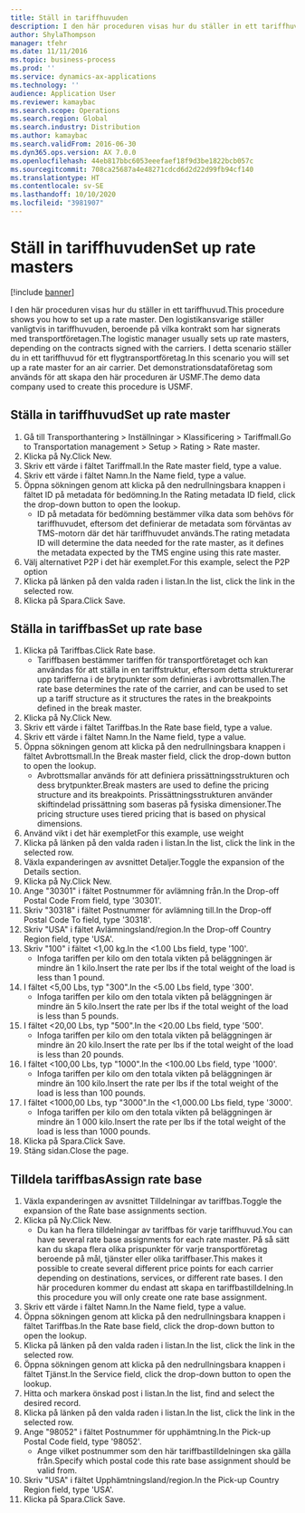 ```yaml
---
title: Ställ in tariffhuvuden
description: I den här proceduren visas hur du ställer in ett tariffhuvud.
author: ShylaThompson
manager: tfehr
ms.date: 11/11/2016
ms.topic: business-process
ms.prod: ''
ms.service: dynamics-ax-applications
ms.technology: ''
audience: Application User
ms.reviewer: kamaybac
ms.search.scope: Operations
ms.search.region: Global
ms.search.industry: Distribution
ms.author: kamaybac
ms.search.validFrom: 2016-06-30
ms.dyn365.ops.version: AX 7.0.0
ms.openlocfilehash: 44eb817bbc6053eeefaef18f9d3be1822bcb057c
ms.sourcegitcommit: 708ca25687a4e48271cdcd6d2d22d99fb94cf140
ms.translationtype: HT
ms.contentlocale: sv-SE
ms.lasthandoff: 10/10/2020
ms.locfileid: "3981907"
---
```

# <a name="set-up-rate-masters"></a><span data-ttu-id="fc2ee-103">Ställ in tariffhuvuden</span><span class="sxs-lookup"><span data-stu-id="fc2ee-103">Set up rate masters</span></span>

[!include [banner](../../includes/banner.md)]

<span data-ttu-id="fc2ee-104">I den här proceduren visas hur du ställer in ett tariffhuvud.</span><span class="sxs-lookup"><span data-stu-id="fc2ee-104">This procedure shows you how to set up a rate master.</span></span> <span data-ttu-id="fc2ee-105">Den logistikansvarige ställer vanligtvis in tariffhuvuden, beroende på vilka kontrakt som har signerats med transportföretagen.</span><span class="sxs-lookup"><span data-stu-id="fc2ee-105">The logistic manager usually sets up rate masters, depending on the contracts signed with the carriers.</span></span> <span data-ttu-id="fc2ee-106">I detta scenario ställer du in ett tariffhuvud för ett flygtransportföretag.</span><span class="sxs-lookup"><span data-stu-id="fc2ee-106">In this scenario you will set up a rate master for an air carrier.</span></span> <span data-ttu-id="fc2ee-107">Det demonstrationsdataföretag som används för att skapa den här proceduren är USMF.</span><span class="sxs-lookup"><span data-stu-id="fc2ee-107">The demo data company used to create this procedure is USMF.</span></span>


## <a name="set-up-rate-master"></a><span data-ttu-id="fc2ee-108">Ställa in tariffhuvud</span><span class="sxs-lookup"><span data-stu-id="fc2ee-108">Set up rate master</span></span>
1. <span data-ttu-id="fc2ee-109">Gå till Transporthantering > Inställningar > Klassificering > Tariffmall.</span><span class="sxs-lookup"><span data-stu-id="fc2ee-109">Go to Transportation management > Setup > Rating > Rate master.</span></span>
2. <span data-ttu-id="fc2ee-110">Klicka på Ny.</span><span class="sxs-lookup"><span data-stu-id="fc2ee-110">Click New.</span></span>
3. <span data-ttu-id="fc2ee-111">Skriv ett värde i fältet Tariffmall.</span><span class="sxs-lookup"><span data-stu-id="fc2ee-111">In the Rate master field, type a value.</span></span>
4. <span data-ttu-id="fc2ee-112">Skriv ett värde i fältet Namn.</span><span class="sxs-lookup"><span data-stu-id="fc2ee-112">In the Name field, type a value.</span></span>
5. <span data-ttu-id="fc2ee-113">Öppna sökningen genom att klicka på den nedrullningsbara knappen i fältet ID på metadata för bedömning.</span><span class="sxs-lookup"><span data-stu-id="fc2ee-113">In the Rating metadata ID field, click the drop-down button to open the lookup.</span></span>
    * <span data-ttu-id="fc2ee-114">ID på metadata för bedömning bestämmer vilka data som behövs för tariffhuvudet, eftersom det definierar de metadata som förväntas av TMS-motorn där det här tariffhuvudet används.</span><span class="sxs-lookup"><span data-stu-id="fc2ee-114">The rating metadata ID will determine the data needed for the rate master, as it defines the metadata expected by the TMS engine using this rate master.</span></span>  
6. <span data-ttu-id="fc2ee-115">Välj alternativet P2P i det här exemplet.</span><span class="sxs-lookup"><span data-stu-id="fc2ee-115">For this example, select the P2P option</span></span>
7. <span data-ttu-id="fc2ee-116">Klicka på länken på den valda raden i listan.</span><span class="sxs-lookup"><span data-stu-id="fc2ee-116">In the list, click the link in the selected row.</span></span>
8. <span data-ttu-id="fc2ee-117">Klicka på Spara.</span><span class="sxs-lookup"><span data-stu-id="fc2ee-117">Click Save.</span></span>

## <a name="set-up-rate-base"></a><span data-ttu-id="fc2ee-118">Ställa in tariffbas</span><span class="sxs-lookup"><span data-stu-id="fc2ee-118">Set up rate base</span></span>
1. <span data-ttu-id="fc2ee-119">Klicka på Tariffbas.</span><span class="sxs-lookup"><span data-stu-id="fc2ee-119">Click Rate base.</span></span>
    * <span data-ttu-id="fc2ee-120">Tariffbasen bestämmer tariffen för transportföretaget och kan användas för att ställa in en tariffstruktur, eftersom detta strukturerar upp tarifferna i de brytpunkter som definieras i avbrottsmallen.</span><span class="sxs-lookup"><span data-stu-id="fc2ee-120">The rate base determines the rate of the carrier, and can be used to set up a tariff structure as it structures the rates in the breakpoints defined in the break master.</span></span>  
2. <span data-ttu-id="fc2ee-121">Klicka på Ny.</span><span class="sxs-lookup"><span data-stu-id="fc2ee-121">Click New.</span></span>
3. <span data-ttu-id="fc2ee-122">Skriv ett värde i fältet Tariffbas.</span><span class="sxs-lookup"><span data-stu-id="fc2ee-122">In the Rate base field, type a value.</span></span>
4. <span data-ttu-id="fc2ee-123">Skriv ett värde i fältet Namn.</span><span class="sxs-lookup"><span data-stu-id="fc2ee-123">In the Name field, type a value.</span></span>
5. <span data-ttu-id="fc2ee-124">Öppna sökningen genom att klicka på den nedrullningsbara knappen i fältet Avbrottsmall.</span><span class="sxs-lookup"><span data-stu-id="fc2ee-124">In the Break master field, click the drop-down button to open the lookup.</span></span>
    * <span data-ttu-id="fc2ee-125">Avbrottsmallar används för att definiera prissättningsstrukturen och dess brytpunkter.</span><span class="sxs-lookup"><span data-stu-id="fc2ee-125">Break masters are used to define the pricing structure and its breakpoints.</span></span> <span data-ttu-id="fc2ee-126">Prissättningsstrukturen använder skiftindelad prissättning som baseras på fysiska dimensioner.</span><span class="sxs-lookup"><span data-stu-id="fc2ee-126">The pricing structure uses tiered pricing that is based on physical dimensions.</span></span>  
6. <span data-ttu-id="fc2ee-127">Använd vikt i det här exemplet</span><span class="sxs-lookup"><span data-stu-id="fc2ee-127">For this example, use weight</span></span>
7. <span data-ttu-id="fc2ee-128">Klicka på länken på den valda raden i listan.</span><span class="sxs-lookup"><span data-stu-id="fc2ee-128">In the list, click the link in the selected row.</span></span>
8. <span data-ttu-id="fc2ee-129">Växla expanderingen av avsnittet Detaljer.</span><span class="sxs-lookup"><span data-stu-id="fc2ee-129">Toggle the expansion of the Details section.</span></span>
9. <span data-ttu-id="fc2ee-130">Klicka på Ny.</span><span class="sxs-lookup"><span data-stu-id="fc2ee-130">Click New.</span></span>
10. <span data-ttu-id="fc2ee-131">Ange "30301" i fältet Postnummer för avlämning från.</span><span class="sxs-lookup"><span data-stu-id="fc2ee-131">In the Drop-off Postal Code From field, type '30301'.</span></span>
11. <span data-ttu-id="fc2ee-132">Skriv "30318" i fältet Postnummer för avlämning till.</span><span class="sxs-lookup"><span data-stu-id="fc2ee-132">In the Drop-off Postal Code To field, type '30318'.</span></span>
12. <span data-ttu-id="fc2ee-133">Skriv "USA" i fältet Avlämningsland/region.</span><span class="sxs-lookup"><span data-stu-id="fc2ee-133">In the Drop-off Country Region field, type 'USA'.</span></span>
13. <span data-ttu-id="fc2ee-134">Skriv "100" i fältet <1,00 kg.</span><span class="sxs-lookup"><span data-stu-id="fc2ee-134">In the <1.00 Lbs field, type '100'.</span></span>
    * <span data-ttu-id="fc2ee-135">Infoga tariffen per kilo om den totala vikten på beläggningen är mindre än 1 kilo.</span><span class="sxs-lookup"><span data-stu-id="fc2ee-135">Insert the rate per lbs if the total weight of the load is less than 1 pound.</span></span>  
14. <span data-ttu-id="fc2ee-136">I fältet <5,00 Lbs, typ "300".</span><span class="sxs-lookup"><span data-stu-id="fc2ee-136">In the <5.00 Lbs field, type '300'.</span></span>
    * <span data-ttu-id="fc2ee-137">Infoga tariffen per kilo om den totala vikten på beläggningen är mindre än 5 kilo.</span><span class="sxs-lookup"><span data-stu-id="fc2ee-137">Insert the rate per lbs if the total weight of the load is less than 5 pounds.</span></span>  
15. <span data-ttu-id="fc2ee-138">I fältet <20,00 Lbs, typ "500".</span><span class="sxs-lookup"><span data-stu-id="fc2ee-138">In the <20.00 Lbs field, type '500'.</span></span>
    * <span data-ttu-id="fc2ee-139">Infoga tariffen per kilo om den totala vikten på beläggningen är mindre än 20 kilo.</span><span class="sxs-lookup"><span data-stu-id="fc2ee-139">Insert the rate per lbs if the total weight of the load is less than 20 pounds.</span></span>  
16. <span data-ttu-id="fc2ee-140">I fältet <100,00 Lbs, typ "1000".</span><span class="sxs-lookup"><span data-stu-id="fc2ee-140">In the <100.00 Lbs field, type '1000'.</span></span>
    * <span data-ttu-id="fc2ee-141">Infoga tariffen per kilo om den totala vikten på beläggningen är mindre än 100 kilo.</span><span class="sxs-lookup"><span data-stu-id="fc2ee-141">Insert the rate per lbs if the total weight of the load is less than 100 pounds.</span></span>  
17. <span data-ttu-id="fc2ee-142">I fältet <1000,00 Lbs, typ "3000".</span><span class="sxs-lookup"><span data-stu-id="fc2ee-142">In the <1,000.00 Lbs field, type '3000'.</span></span>
    * <span data-ttu-id="fc2ee-143">Infoga tariffen per kilo om den totala vikten på beläggningen är mindre än 1 000 kilo.</span><span class="sxs-lookup"><span data-stu-id="fc2ee-143">Insert the rate per lbs if the total weight of the load is less than 1000 pounds.</span></span>  
18. <span data-ttu-id="fc2ee-144">Klicka på Spara.</span><span class="sxs-lookup"><span data-stu-id="fc2ee-144">Click Save.</span></span>
19. <span data-ttu-id="fc2ee-145">Stäng sidan.</span><span class="sxs-lookup"><span data-stu-id="fc2ee-145">Close the page.</span></span>

## <a name="assign-rate-base"></a><span data-ttu-id="fc2ee-146">Tilldela tariffbas</span><span class="sxs-lookup"><span data-stu-id="fc2ee-146">Assign rate base</span></span>
1. <span data-ttu-id="fc2ee-147">Växla expanderingen av avsnittet Tilldelningar av tariffbas.</span><span class="sxs-lookup"><span data-stu-id="fc2ee-147">Toggle the expansion of the Rate base assignments section.</span></span>
2. <span data-ttu-id="fc2ee-148">Klicka på Ny.</span><span class="sxs-lookup"><span data-stu-id="fc2ee-148">Click New.</span></span>
    * <span data-ttu-id="fc2ee-149">Du kan ha flera tilldelningar av tariffbas för varje tariffhuvud.</span><span class="sxs-lookup"><span data-stu-id="fc2ee-149">You can have several rate base assignments for each rate master.</span></span> <span data-ttu-id="fc2ee-150">På så sätt kan du skapa flera olika prispunkter för varje transportföretag beroende på mål, tjänster eller olika tariffbaser.</span><span class="sxs-lookup"><span data-stu-id="fc2ee-150">This makes it possible to create several different price points for each carrier depending on destinations, services, or different rate bases.</span></span> <span data-ttu-id="fc2ee-151">I den här proceduren kommer du endast att skapa en tariffbastilldelning.</span><span class="sxs-lookup"><span data-stu-id="fc2ee-151">In this procedure you will only create one rate base assignment.</span></span>  
3. <span data-ttu-id="fc2ee-152">Skriv ett värde i fältet Namn.</span><span class="sxs-lookup"><span data-stu-id="fc2ee-152">In the Name field, type a value.</span></span>
4. <span data-ttu-id="fc2ee-153">Öppna sökningen genom att klicka på den nedrullningsbara knappen i fältet Tariffbas.</span><span class="sxs-lookup"><span data-stu-id="fc2ee-153">In the Rate base field, click the drop-down button to open the lookup.</span></span>
5. <span data-ttu-id="fc2ee-154">Klicka på länken på den valda raden i listan.</span><span class="sxs-lookup"><span data-stu-id="fc2ee-154">In the list, click the link in the selected row.</span></span>
6. <span data-ttu-id="fc2ee-155">Öppna sökningen genom att klicka på den nedrullningsbara knappen i fältet Tjänst.</span><span class="sxs-lookup"><span data-stu-id="fc2ee-155">In the Service field, click the drop-down button to open the lookup.</span></span>
7. <span data-ttu-id="fc2ee-156">Hitta och markera önskad post i listan.</span><span class="sxs-lookup"><span data-stu-id="fc2ee-156">In the list, find and select the desired record.</span></span>
8. <span data-ttu-id="fc2ee-157">Klicka på länken på den valda raden i listan.</span><span class="sxs-lookup"><span data-stu-id="fc2ee-157">In the list, click the link in the selected row.</span></span>
9. <span data-ttu-id="fc2ee-158">Ange "98052" i fältet Postnummer för upphämtning.</span><span class="sxs-lookup"><span data-stu-id="fc2ee-158">In the Pick-up Postal Code field, type '98052'.</span></span>
    * <span data-ttu-id="fc2ee-159">Ange vilket postnummer som den här tariffbastilldelningen ska gälla från.</span><span class="sxs-lookup"><span data-stu-id="fc2ee-159">Specify which postal code this rate base assignment should be valid from.</span></span>    
10. <span data-ttu-id="fc2ee-160">Skriv "USA" i fältet Upphämtningsland/region.</span><span class="sxs-lookup"><span data-stu-id="fc2ee-160">In the Pick-up Country Region field, type 'USA'.</span></span>
11. <span data-ttu-id="fc2ee-161">Klicka på Spara.</span><span class="sxs-lookup"><span data-stu-id="fc2ee-161">Click Save.</span></span>

